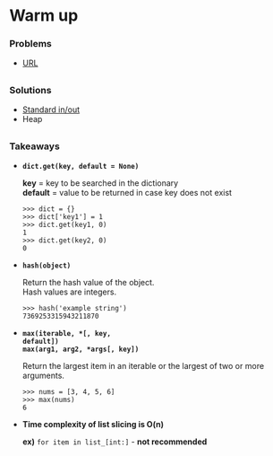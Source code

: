 # Warm up

### Problems
- [URL](https://www.acmicpc.net/step)

##

### Solutions
- [Standard in/out](./1.in-out)
- Heap

##

### Takeaways
- <code>**dict.get(key, default = None)**</code>

  **key** = key to be searched in the dictionary\
  **default** = value to be returned in case key does not exist
  
  ```
  >>> dict = {}
  >>> dict['key1'] = 1
  >>> dict.get(key1, 0)
  1
  >>> dict.get(key2, 0)
  0
  ```
  
- <code>**hash(object)**</code>

  Return the hash value of the object.\
  Hash values are integers.
 
  ```
  >>> hash('example string')
  7369253315943211870
  ```
  
- <code>**max(iterable, *[, key, default])**</code>\
  <code>**max(arg1, arg2, *args[, key])**</code>
  
  Return the largest item in an iterable or the largest of two or more arguments.
  
  ```
  >>> nums = [3, 4, 5, 6]
  >>> max(nums)
  6
  ```
  
- **Time complexity of list slicing is O(n)**

  **ex)** `for item in list_[int:]` - **not recommended**
